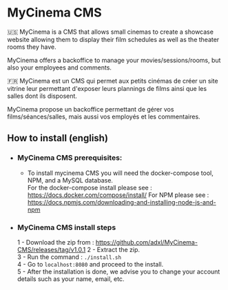 # MyCinema CMS

🇺🇸 MyCinema is a CMS that allows small cinemas to create a showcase website allowing them to display their film schedules as well as the theater rooms they have.

MyCinema offers a backoffice to manage your movies/sessions/rooms, but also your employees and comments.

🇫🇷 MyCinema est un CMS qui permet aux petits cinémas de créer un site vitrine leur permettant d'exposer leurs plannings de films ainsi que les salles dont ils disposent.

MyCinema propose un backoffice permettant de gérer vos films/séances/salles, mais aussi vos employés et les commentaires.


## How to install (english)

- ### MyCinema CMS prerequisites:
    - To install mycinema CMS you will need the docker-compose tool, NPM, and a MySQL database.  
    For the docker-compose install please see : https://docs.docker.com/compose/install/
    For NPM please see : https://docs.npmjs.com/downloading-and-installing-node-js-and-npm

- ### MyCinema CMS install steps
    1 - Download the zip from : https://github.com/adxl/MyCinema-CMS/releases/tag/v1.0.1 
    2 - Extract the zip.  
    3 - Run the command : `./install.sh`  
    4 - Go to `localhost:8080` and proceed to the install.  
    5 - After the installation is done, we advise you to change your account details such as your name, email, etc.

